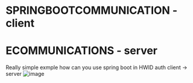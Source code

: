 # SPRINGBOOTCOMMUNICATION - client
# ECOMMUNICATIONS - server
Really simple exmple how can you use spring boot in HWID auth client -> server
![image](https://user-images.githubusercontent.com/73321844/165691517-500e5383-6822-4515-a89a-c2c3df1c9c10.png)

